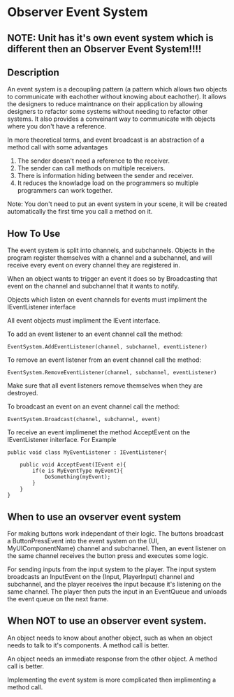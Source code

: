 # Observer Event System

## NOTE: Unit has it's own event system which is different then an Observer Event System!!!!

## Description

An event system is a decoupling pattern (a pattern which allows two objects to communicate with eachother without knowing about eachother). It allows the designers to reduce maintnance on their application by allowing designers to refactor some systems without needing to refactor other systems. It also provides a conveinant way to communicate with objects where you don't have a reference.

In more theoretical terms, and event broadcast is an abstraction of a method call with some advantages

1. The sender doesn't need a reference to the receiver.
2. The sender can call methods on multiple receivers.
3. There is information hiding between the sender and receiver.
4. It reduces the knowladge load on the programmers so multiple programmers can work together.

Note: You don't need to put an event system in your scene, it will be created automatically the first time you call a method on it.

## How To Use

The event system is split into channels, and subchannels. Objects in the program register themselves with a channel and a subchannel, and will receive every event on every channel they are registered in.

When an object wants to trigger an event it does so by Broadcasting that event on the channel and subchannel that it wants to notify.

Objects which listen on event channels for events must impliment the IEventListener interface

All event objects must impliment the IEvent interface.

To add an event listener to an event channel call the method:

    EventSystem.AddEventListener(channel, subchannel, eventListener)

To remove an event listener from an event channel call the method:

    EventSystem.RemoveEventListener(channel, subchannel, eventListener)

Make sure that all event listeners remove themselves when they are destroyed.

To broadcast an event on an event channel call the method:

    EventSystem.Broadcast(channel, subchannel, event)

To receive an event implimenet the method AcceptEvent on the IEventListener initerface. For Example

    public void class MyEventListener : IEventListener{

        public void AcceptEvent(IEvent e){
            if(e is MyEventType myEvent){
                DoSomething(myEvent);
            }
        }
    }

## When to use an ovserver event system

For making buttons work independant of their logic. The buttons broadcast a ButtonPressEvent into the event system on the (UI, MyUIComponentName) channel and subchannel. Then, an event listener on the same channel receives the button press and executes some logic.

For sending inputs from the input system to the player. The input system broadcasts an InputEvent on the (Input, PlayerInput) channel and subchannel, and the player receives the input because it's listening on the same channel. The player then puts the input in an EventQueue and unloads the event queue on the next frame.

## When NOT to use an observer event system.

An object needs to know about another object, such as when an object needs to talk to it's components. A method call is better.

An object needs an immediate response from the other object. A method call is better.

Implementing the event system is more complicated then implimenting a method call.
